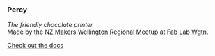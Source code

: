 ### Percy  
_The friendly chocolate printer_  
Made by the [NZ Makers Wellington Regional Meetup](http://www.meetup.com/makersnz-wgtn/) at [Fab Lab Wgtn](http://fablabwgtn.co.nz).  

[Check out the docs](https://fablabwgtn.github.io/Percy/)
